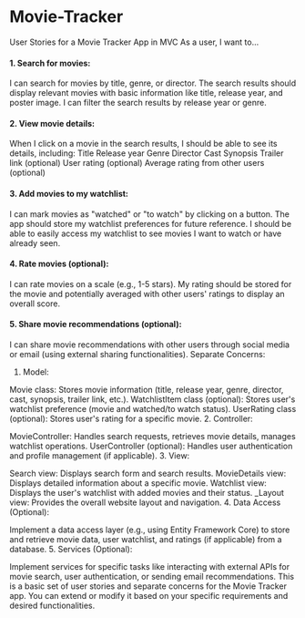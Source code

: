 # Movie-Tracker


User Stories for a Movie Tracker App in MVC
As a user, I want to...

#### 1. Search for movies:

I can search for movies by title, genre, or director.
The search results should display relevant movies with basic information like title, release year, and poster image.
I can filter the search results by release year or genre.
#### 2. View movie details:

When I click on a movie in the search results, I should be able to see its details, including:
Title
Release year
Genre
Director
Cast
Synopsis
Trailer link (optional)
User rating (optional)
Average rating from other users (optional)
#### 3. Add movies to my watchlist:

I can mark movies as "watched" or "to watch" by clicking on a button.
The app should store my watchlist preferences for future reference.
I should be able to easily access my watchlist to see movies I want to watch or have already seen.
#### 4. Rate movies (optional):

I can rate movies on a scale (e.g., 1-5 stars).
My rating should be stored for the movie and potentially averaged with other users' ratings to display an overall score.
#### 5. Share movie recommendations (optional):

I can share movie recommendations with other users through social media or email (using external sharing functionalities).
Separate Concerns:

1. Model:

Movie class: Stores movie information (title, release year, genre, director, cast, synopsis, trailer link, etc.).
WatchlistItem class (optional): Stores user's watchlist preference (movie and watched/to watch status).
UserRating class (optional): Stores user's rating for a specific movie.
2. Controller:

MovieController: Handles search requests, retrieves movie details, manages watchlist operations.
UserController (optional): Handles user authentication and profile management (if applicable).
3. View:

Search view: Displays search form and search results.
MovieDetails view: Displays detailed information about a specific movie.
Watchlist view: Displays the user's watchlist with added movies and their status.
_Layout view: Provides the overall website layout and navigation.
4. Data Access (Optional):

Implement a data access layer (e.g., using Entity Framework Core) to store and retrieve movie data, user watchlist, and ratings (if applicable) from a database.
5. Services (Optional):

Implement services for specific tasks like interacting with external APIs for movie search, user authentication, or sending email recommendations.
This is a basic set of user stories and separate concerns for the Movie Tracker app. You can extend or modify it based on your specific requirements and desired functionalities.
